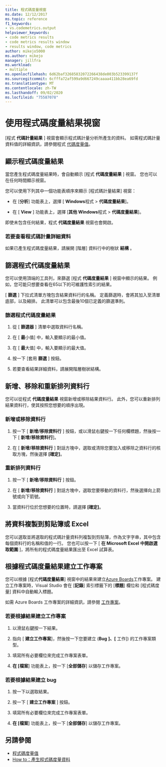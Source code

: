 ```yaml
---
title: 程式碼度量視窗
ms.date: 12/12/2017
ms.topic: reference
f1_keywords:
- vs.codemetrics.output
helpviewer_keywords:
- code metrics results
- code metrics results window
- results window, code metrics
author: mikejo5000
ms.author: mikejo
manager: jillfra
ms.workload:
- multiple
ms.openlocfilehash: 6d62baf32685832072266438de003b523399137f
ms.sourcegitcommit: 6cfffa72af599a9d667249caaaa411bb28ea69fd
ms.translationtype: MT
ms.contentlocale: zh-TW
ms.lasthandoff: 09/02/2020
ms.locfileid: "75587078"
---
```

# <a name="use-the-code-metrics-results-window"></a>使用程式碼度量結果視窗

[程式 **代碼計量結果** ] 視窗會顯示程式碼計量分析所產生的資料。 如需程式碼計量資料值的詳細資訊，請參閱程式 [代碼度量值](../code-quality/code-metrics-values.md)。

## <a name="display-code-metrics-results"></a>顯示程式碼度量結果

當您產生程式碼度量結果時，會自動顯示 [程式 **代碼度量結果** ] 視窗。 您也可以在任何時間顯示視窗。

您可以使用下列其中一個功能表順序來顯示 [程式碼計量結果] 視窗：

- 在 [**分析**] 功能表上，選擇 [ **Windows**程式  >  **代碼度量結果**]。

- 在 [ **View** ] 功能表上，選擇 [**其他 Windows**程式  >  **代碼度量結果**]。

即使未包含任何結果，程式 **代碼度量結果** 視窗也會開啟。

### <a name="to-view-code-metrics-details"></a>若要查看程式碼計量詳細資料

如果已產生程式碼度量結果，請展開 [階層] 資料行中的樹狀 **結構** 。

## <a name="filter-code-metrics-results"></a>篩選程式代碼度量結果

您可以使用頂端的工具列，來篩選 [程式 **代碼度量結果** ] 視窗中顯示的結果。 例如，您可能只想要查看在65以下的可維護性索引的結果。

[ **篩選** ] 下拉式清單方塊包含結果資料行的名稱。 定義篩選時，會將其加入至清單底部，以及縮排。 此清單可以包含最後10個已定義的篩選準則。

### <a name="to-filter-the-code-metrics-results"></a>篩選程式代碼度量結果

1. 從 [ **篩選器** ] 清單中選取資料行名稱。

2. 在 [ **最**小值] 中，輸入要顯示的最小值。

3. 在 [ **最**大值] 中，輸入要顯示的最大值。

4. 按一下 [套用 **篩選** ] 按鈕。

5. 若要查看結果詳細資料，請展開階層樹狀結構。

## <a name="add-remove-and-rearrange-data-columns"></a>新增、移除和重新排列資料行

您可以從程式 **代碼度量結果** 視窗新增或移除結果資料行。 此外，您可以重新排列結果資料行，使其按照您想要的順序出現。

### <a name="add-or-remove-a-column"></a>新增或移除資料行

1. 按一下 [ **新增/移除資料行** ] 按鈕，或以滑鼠右鍵按一下任何欄標題，然後按一下 [ **新增/移除資料行**]。

1. 在 [ **新增/移除資料行** ] 對話方塊中，選取或清除您要加入或移除之資料行的核取方塊，然後選擇 **[確定]**。

### <a name="rearrange-columns"></a>重新排列資料行

1. 按一下 [ **新增/移除資料行** ] 按鈕。

1. 在 [ **新增/移除資料行** ] 對話方塊中，選取您要移動的資料行，然後選擇向上箭號或向下箭號。

1. 當資料行位於您想要的位置時，請選擇 **[確定]**。

## <a name="copy-data-to-the-clipboard-or-excel"></a>將資料複製到剪貼簿或 Excel

您可以選取並將選取的程式碼計量資料列複製到剪貼簿，作為文字字串，其中包含每個資料行的名稱和值的一行。 您也可以按一下 [ **在 Microsoft Excel 中開啟選取範圍** ]，將所有的程式碼度量結果匯出至 Excel 試算表。

## <a name="create-a-work-item-based-on-code-metric-results"></a>根據程式碼度量結果建立工作專案

您可以根據 [程式**代碼度量結果**] 視窗中的結果來建立[Azure Boards](/azure/devops/boards/index?view=vsts)工作專案。 建立工作專案時，Visual Studio 會在 [**記錄**] 索引標籤下的 [**標題**] 欄位和 [程式碼度量] 資料中自動輸入標題。

如需 Azure Boards 工作專案的詳細資訊，請參閱 [工作專案](/azure/devops/boards/work-items/index?view=vsts)。

### <a name="to-create-a-work-item-based-on-a-result"></a>若要根據結果建立工作專案

1. 以滑鼠右鍵按一下結果。

2. 指向 [ **建立工作專案**]，然後按一下您要建立 (**Bug** **]、[** 工作]) 的工作專案類型。

3. 填寫所有必要欄位來完成工作專案表單。

4. **在 [檔案**] 功能表上，按一下 [**全部儲存**] 以儲存工作專案。

### <a name="to-create-a-bug-based-on-a-result"></a>若要根據結果建立 bug

1. 按一下以選取結果。

2. 按一下 [ **建立工作專案** ] 按鈕。

3. 填寫所有必要欄位來完成工作專案表單。

4. **在 [檔案**] 功能表上，按一下 [**全部儲存**] 以儲存工作專案。

## <a name="see-also"></a>另請參閱

- [程式碼度量值](../code-quality/code-metrics-values.md)
- [How to：產生程式碼度量資料](../code-quality/how-to-generate-code-metrics-data.md)

